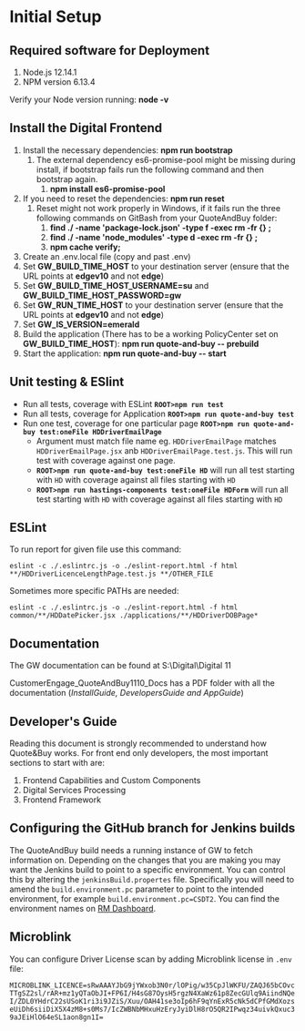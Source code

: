 # Initial Setup
## Required software for Deployment
1. Node.js 12.14.1
2. NPM version 6.13.4

Verify your Node version running: **node -v**

## Install the Digital Frontend
1. Install the necessary dependencies: **npm run bootstrap**
    1. The external dependency es6-promise-pool might be missing during install, if bootstrap fails run the following command and then bootstrap again.
        1. **npm install es6-promise-pool**
2. If you need to reset the dependencies: **npm run reset**
    1. Reset might not work properly in Windows, if it fails run the three following commands on GitBash from your QuoteAndBuy folder:
        1. **find ./ -name 'package-lock.json' -type f -exec rm -fr {} \;**
        2. **find ./ -name 'node_modules' -type d -exec rm -fr {} \;**
        3. **npm cache verify;**
3. Create an .env.local file (copy and past .env)
4. Set **GW_BUILD_TIME_HOST** to your destination server (ensure that the URL points at **edgev10** and not **edge**)
5. Set **GW_BUILD_TIME_HOST_USERNAME=su** and **GW_BUILD_TIME_HOST_PASSWORD=gw**
6. Set **GW_RUN_TIME_HOST** to your destination server (ensure that the URL points at **edgev10** and not **edge**)
7. Set **GW_IS_VERSION=emerald**
8. Build the application (There has to be a working PolicyCenter set on **GW_BUILD_TIME_HOST**): **npm run quote-and-buy -- prebuild**
9. Start the application: **npm run quote-and-buy -- start**


## Unit testing & ESlint
* Run all tests, coverage with ESLint **`ROOT>npm run test`**
* Run all tests, coverage for Application **`ROOT>npm run quote-and-buy test`**
* Run one test, coverage for one particular page **`ROOT>npm run quote-and-buy test:oneFile HDDriverEmailPage`**
    * Argument must match file name eg. `HDDriverEmailPage` matches `HDDriverEmailPage.jsx` anb `HDDriverEmailPage.test.js`. This will run test with coverage against one page.
    * **`ROOT>npm run quote-and-buy test:oneFile HD`** will run all test starting with `HD` with coverage against all files starting with `HD`
    * **`ROOT>npm run hastings-components test:oneFile HDForm`** will run all test starting with `HD` with coverage against all files starting with `HD`

## ESLint
To run report for given file use this command:

`eslint -c ./.eslintrc.js -o ./eslint-report.html -f html **/HDDriverLicenceLengthPage.test.js **/OTHER_FILE`

Sometimes more specific PATHs are needed:

`eslint -c ./.eslintrc.js -o ./eslint-report.html -f html common/**/HDDatePicker.jsx ./applications/**/HDDriverDOBPage*`

## Documentation
The GW documentation can be found at S:\Digital\Digital 11

CustomerEngage_QuoteAndBuy1110_Docs has a PDF folder with all the documentation (*InstallGuide, DevelopersGuide and AppGuide*)

## Developer's Guide
Reading this document is strongly recommended to understand how Quote&Buy works. For front end only developers, the most important sections to start with are:
1. Frontend Capabilities and Custom Components
2. Digital Services Processing
3. Frontend Framework

## Configuring the GitHub branch for Jenkins builds
The QuoteAndBuy build needs a running instance of GW to fetch information on. Depending on the changes that you are making you may want the Jenkins build to
point to a specific environment. You can control this by altering the `jenkinsBuild.propertes` file. Specifically you will need to amend the `build.environment.pc`
parameter to point to the intended environment, for example `build.environment.pc=CSDT2`. You can find the environment names on [RM Dashboard](https://rmdashboard.network.uk.ad).

## Microblink

You can configure Driver License scan by adding Microblink license in `.env` file:

`MICROBLINK_LICENCE=sRwAAAYJbG9jYWxob3N0r/lOPig/w35CpJlWKFU/ZAQJ65bCOvcTTgSZ2sl/rAR+mz1yQTaObJI+FP6I/H4sG87OysH5rgzN4XaWz61p8ZecGUlq9AiindNQeI/ZDL0YHdrC22sUSoK1ri3i9JZiS/Xuu/OAH41se3oIp6hF9qYnExR5cNk5dCPfGMdXozseUiDh6siiDiX5X4zM8+s0Ms7/IcZWBNbMHxuHzEryJyiDlH8rO5QR2IPwqz34uivkQxuc39aJEiHlO64eSL1aon8gn1I=`

